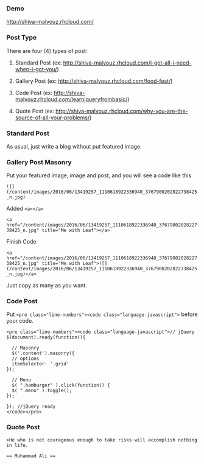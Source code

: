 ### Demo
http://shiva-malvouz.rhcloud.com/

### Post Type
There are four (4) types of post:

1. Standard Post (ex: http://shiva-malvouz.rhcloud.com/i-got-all-i-need-when-i-got-you/)

2. Gallery Post (ex: http://shiva-malvouz.rhcloud.com/food-fest/)

3. Code Post (ex: http://shiva-malvouz.rhcloud.com/learnjqueryfrombasic/)


4. Quote Post (ex: http://shiva-malvouz.rhcloud.com/why-you-are-the-source-of-all-your-problems/)

### Standard Post

As usual, just write a blog without put featured image.

### Gallery Post Masonry

Put your featured image, image and post, and you will see a code like this

`![](/content/images/2016/06/13419257_1110618922336940_3767900202822738425_n.jpg)`

Added `<a></a>`

`<a href="/content/images/2016/06/13419257_1110618922336940_3767900202822738425_n.jpg" title="Me with Leaf"></a>`

Finish Code

`<a href="/content/images/2016/06/13419257_1110618922336940_3767900202822738425_n.jpg" title="Me with Leaf">![](/content/images/2016/06/13419257_1110618922336940_3767900202822738425_n.jpg)</a>`

Just copy as many as you want.

### Code Post

Put  `<pre class="line-numbers"><code class="language-javascript">` before your code.

```
<pre class="line-numbers"><code class="language-javascript">// jQuery
$(document).ready(function(){

  // Masonry
  $('.content').masonry({
  // options
  itemSelector: '.grid'
});

  // Menu
  $( ".hamburger" ).click(function() {
  $( ".menu" ).toggle();
});

}); //jQuery ready
</code></pre>
```

### Quote Post

```
>He who is not courageous enough to take risks will accomplish nothing in life.

== Muhammad Ali ==
```
